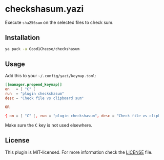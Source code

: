 # checkshasum.yazi

Execute `sha256sum` on the selected files to check sum. 

## Installation

```sh
ya pack -a Good1Cheese/checkshasum
```

## Usage

Add this to your `~/.config/yazi/keymap.toml`:

```toml
[[manager.prepend_keymap]]
on   = [ "C" ]
run  = "plugin checkshasum"
desc = "Check file vs clipboard sum"

OR

{ on = [ "C" ], run = "plugin checkshasum", desc = "Check file vs clipboard sum" },
```

Make sure the <kbd>C</kbd> key is not used elsewhere.

## License

This plugin is MIT-licensed. For more information check the [LICENSE](LICENSE) file.
